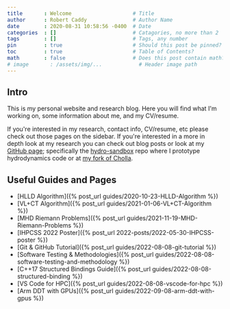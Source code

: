 ```yaml
---
title       : Welcome                    # Title
author      : Robert Caddy               # Author Name
date        : 2020-08-31 10:58:56 -0400  # Date
categories  : []                         # Catagories, no more than 2
tags        : []                         # Tags, any number
pin         : true                       # Should this post be pinned?
toc         : true                       # Table of Contents?
math        : false                      # Does this post contain math?
# image       : /assets/img/...            # Header image path
---
```


## Intro

This is my personal website and research blog. Here you will find what I'm
working on, some information about me, and my CV/resume.

If you're interested in my research, contact info, CV/resume, etc please check
out those pages on the sidebar. If you're interested in a more in depth look at
my research you can check out blog posts or look at my [GitHub
page](https://github.com/bcaddy); specifically the
[hydro-sandbox](https://github.com/bcaddy/hydro-sandbox) repo where I prototype
hydrodynamics code or at [my fork of Cholla](https://github.com/bcaddy/cholla).

## Useful Guides and Pages

- [HLLD Algorithm]({% post_url guides/2020-10-23-HLLD-Algorithm %})
- [VL+CT Algorithm]({% post_url guides/2021-01-06-VL+CT-Algorithm %})
- [MHD Riemann Problems]({% post_url guides/2021-11-19-MHD-Riemann-Problems %})
- [IHPCSS 2022 Poster]({% post_url 2022-posts/2022-05-30-IHPCSS-poster %})
- [Git & GitHub Tutorial]({% post_url guides/2022-08-08-git-tutorial %})
- [Software Testing & Methodologies]({% post_url guides/2022-08-08-software-testing-and-methodology %})
- [C++17 Structured Bindings Guide]({% post_url guides/2022-08-08-structured-binding %})
- [VS Code for HPC]({% post_url guides/2022-08-08-vscode-for-hpc %})
- [Arm DDT with GPUs]({% post_url guides/2022-09-08-arm-ddt-with-gpus %})
